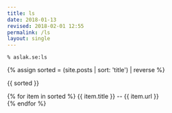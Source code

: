 ```yaml
---
title: ls
date: 2018-01-13
revised: 2018-02-01 12:55 
permalink: /ls
layout: single
---
```


`% aslak.se:ls`

<p>

{% assign sorted = (site.posts | sort: 'title') | reverse %}

{{ sorted }}

{% for item in sorted %}
{{ item.title }} -- {{ item.url }}<br/>
{% endfor %}

